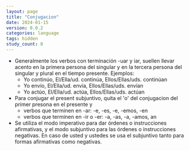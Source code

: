 ```yaml
---
layout: page
title: "Conjugacion"
date: 2024-01-15
version: 0.0.2
categories: language
tags: hidden
study_count: 0
---
```


- Generalmente los verbos con terminación -uar y iar, suellen llevar acento en
  la primera persona del singular y en la tercera persona del singular y plural
  en el tiempo presente. Ejemplos:
  - Yo continúo, El/Ella/ud. continúa, Ellos/Ellas/uds. continúan
  - Yo envío, El/Ella/ud. envía, Ellos/Ellas/uds. envían
  - Yo actúo, El/Ella/ud. actúa, Ellos/Ellas/uds. actúan
- Para conjugar el present subjuntivo, quita el 'o' del conjugacion del primer presona en el presente y
  - verbos que terminen en -ar: -e, -es, -e, -emos, -en
  - verbos que terminen en -ir o -er: -a, -as, -a, -amos, an
- Se utiliza el modo imperativo para dar órdenes o instrucciones afirmativas, y el modo subjuntivo para las órdenes o instrucciones negativas.
  En caso de usted y ustedes se usa el subjuntivo tanto para formas afirmativas como negativas.
